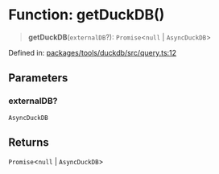 # Function: getDuckDB()

> **getDuckDB**(`externalDB`?): `Promise`\<`null` \| `AsyncDuckDB`\>

Defined in: [packages/tools/duckdb/src/query.ts:12](https://github.com/GeoDaCenter/openassistant/blob/dc72d81a35cf8e46295657303846fbb4ad891993/packages/tools/duckdb/src/query.ts#L12)

## Parameters

### externalDB?

`AsyncDuckDB`

## Returns

`Promise`\<`null` \| `AsyncDuckDB`\>
